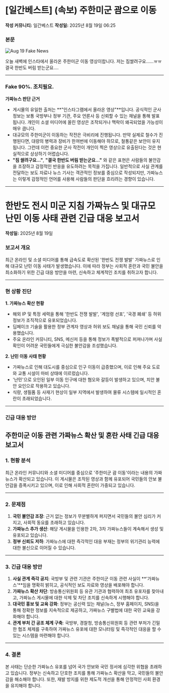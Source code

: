# [일간베스트] (속보) 주한미군 괌으로 이동

**작성 커뮤니티:** 일간베스트
**작성일:** 2025년 8월 19일 06:25

### 본문

<!-- <video width="400" height="215" controls>
  <source src="/output.mp4" type="video/mp4" />
  Your browser does not support the video tag.
</video> -->

![Aug 19 Fake News](https://raw.githubusercontent.com/hectorcho/ktitan-public/refs/heads/main/community/fake_gifs/2025-08-19.gif)

오늘 새벽에 인스타에서 올라온 주한미군 이동 영상이랍니다. 저는 짐쌀려구요......ㅠㅠ 결국 한반도 버림 받는군요....

---

### Fake 90%. 조치필요. 

**가짜뉴스 판단 근거**

* 게시물의 유일한 출처는 **"인스타그램에서 올라온 영상"**입니다. 공식적인 군사 정보는 보통 국방부나 정부 기관, 주요 언론사 등 신뢰할 수 있는 채널을 통해 발표됩니다. 개인이 소셜 미디어에 올린 영상은 조작되거나 맥락이 왜곡되었을 가능성이 매우 큽니다.
* 대규모의 주한미군이 이동하는 작전은 극비리에 진행됩니다. 만약 실제로 철수가 진행된다면, 대량의 병력과 장비가 한꺼번에 이동해야 하므로, 철통같은 보안이 유지됩니다. 그런데 이런 중요한 군사 작전이 개인이 찍은 영상으로 유출된다는 것은 현실적으로 상상하기 어렵습니다.
* **"짐 쌀려구요..."**, **"결국 한반도 버림 받는군요..."** 와 같은 표현은 사람들의 불안감을 조장하고 감정적인 반응을 유도하려는 목적을 가집니다. 일반적으로 사실 관계를 전달하는 보도 자료나 뉴스 기사는 객관적인 정보를 중심으로 작성되지만, 가짜뉴스는 이렇게 감정적인 언어를 사용해 사람들의 판단을 흐리려는 경향이 있습니다.


---

# 한반도 전시 미군 지침 가짜뉴스 및 대규모 난민 이동 사태 관련 긴급 대응 보고서

**작성일:** 2025년 8월 19일

### 보고서 개요

최근 온라인 및 소셜 미디어를 통해 급속도로 확산된 '한반도 전쟁 발발' 가짜뉴스로 인해 대규모 난민 이동 사태가 발생했습니다. 이에 따라 정부는 사회적 혼란과 국민 불안을 최소화하기 위한 긴급 대응 방안을 마련, 신속하고 체계적인 조치를 취하고자 합니다.

---

### 현 상황 진단

**1. 가짜뉴스 확산 현황**

* 해외 IP 및 특정 세력을 통해 '한반도 전쟁 발발', '계엄령 선포', '국경 폐쇄' 등 허위 정보가 조직적으로 유포되었습니다.
* 딥페이크 기술을 활용한 정부 관계자 영상과 허위 보도 채널을 통해 국민 신뢰를 악용했습니다.
* 주요 온라인 커뮤니티, SNS, 메신저 등을 통해 정보가 폭발적으로 퍼져나가며 사실 확인이 어려운 국민들에게 극심한 불안감을 조성했습니다.

**2. 난민 이동 사태 현황**

* 가짜뉴스로 인해 대도시를 중심으로 인구 이동이 급증했으며, 이로 인해 주요 도로와 교통 시설이 마비 상태에 이르렀습니다.
* '난민'으로 오인된 일부 이동 인구에 대한 혐오와 갈등이 발생하고 있으며, 치안 불안 요인으로 작용하고 있습니다.
* 식량, 생필품 등 사재기 현상이 일부 지역에서 발생하여 물류 시스템에 일시적인 혼란이 초래되었습니다.

---

### 긴급 대응 방안

## 주한미군 이동 관련 가짜뉴스 확산 및 혼란 사태 긴급 대응 보고서

### 1. 현황 분석

최근 온라인 커뮤니티와 소셜 미디어를 중심으로 '주한미군 괌 이동'이라는 내용의 가짜뉴스가 확산되고 있습니다. 이 게시물은 조작된 영상과 함께 유포되어 국민들의 안보 불안감을 증폭시키고 있으며, 이로 인해 사회적 혼란이 가중되고 있습니다.

---

### 2. 문제점

1.  **국민 불안감 조장**: 근거 없는 정보가 무분별하게 퍼지면서 국민들의 불안 심리가 커지고, 사회적 동요를 초래하고 있습니다.
2.  **가짜뉴스 추가 생산**: 해당 게시물을 인용한 2차, 3차 가짜뉴스들이 계속해서 생성 및 유포되고 있습니다.
3.  **정부 신뢰도 저하**: 가짜뉴스에 대한 즉각적인 대응 부재는 정부의 위기관리 능력에 대한 불신으로 이어질 수 있습니다.

---

### 3. 긴급 대응 방안

1.  **사실 관계 즉각 공지**: 국방부 및 관련 기관은 주한미군 이동 관련 사실이 **'가짜뉴스'**임을 명확히 밝히고, 공식적인 보도 자료와 영상을 배포해야 합니다.
2.  **가짜뉴스 확산 차단**: 방송통신위원회 등 유관 기관과 협력하여 최초 유포자를 찾아내고, 가짜뉴스 게시물에 대한 삭제 및 차단 조치를 신속하게 시행해야 합니다.
3.  **대국민 홍보 및 교육 강화**: 정부는 공신력 있는 채널(뉴스, 정부 홈페이지, SNS)을 통해 정확한 정보를 지속적으로 제공하고, 가짜뉴스 구별법에 대한 국민 교육을 강화해야 합니다.
4.  **관계 부처 간 공조 체계 구축**: 국방부, 경찰청, 방송통신위원회 등 관련 부처가 긴밀한 협조 체제를 구축하여 가짜뉴스 유포에 대한 모니터링 및 즉각적인 대응을 할 수 있는 시스템을 마련해야 합니다.

---

### 4. 결론

본 사태는 단순한 가짜뉴스 유포를 넘어 국가 안보와 국민 정서에 심각한 위협을 초래하고 있습니다. 정부는 신속하고 단호한 조치를 통해 가짜뉴스 확산을 막고, 국민들의 불안감을 해소해야 합니다. 또한, 재발 방지를 위한 제도적 개선을 통해 안정적인 사회 환경을 유지해야 합니다.